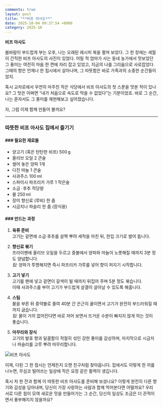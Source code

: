```yaml
---
comments: true
layout: post
title: "**비프 아사도**"
date: 2025-10-04 09:37:54 +0900
category: 2025-10
---
```


**비프 아사도**  

봄바람이 부드럽게 부는 오후, 나는 오래된 레시피 북을 펼쳐 보았다. 그 한 장에는 세월이 간직한 비프 아사도의 사진이 있었다. 어릴 적 엄마가 사는 동네 농가에서 맛보았던 그 풍미는 여전히 마음 한 켠에 자리 잡고 있었고, 지금의 나를 그리움으로 사로잡았다. 그때의 향은 언제나 한 접시에서 살아나며, 그 따뜻함은 바로 가족과의 소중한 순간들이었지.  

혹시 교차로에서 우연히 마주친 작은 식당에서 비프 아사도의 첫 스푼을 맛본 적이 있나요? 그 맛은 어쩌면 “내가 처음으로 속도로 막을 수 없었다”는 기분이었죠. 바로 그 순간, 나는 혼자서도 그 풍미를 재현해보고 싶어졌습니다.  

자, 그럼 이제 함께 만들어 볼까요?  

---  

### 따뜻한 비프 아사도 집에서 즐기기  

#### ### 필요한 재료들  
- 양고기 (혹은 탄탄한 비프) 500 g  
- 올리브 오일 2 큰술  
- 썰어 놓은 양파 1개  
- 다진 마늘 1 큰술  
- 사과주스 100 ml  
- 스파이시 파프리카 가루 1 작은술  
- 소금 · 후추 적당량  
- 물 250 ml  
- 장미 향신료 (루비) 한 줌  
- 시금치나 파슬리 한 줌 (장식용)  

#### ### 만드는 과정  
1. **육류 준비**  
   고기는 겉면에 소금·후추를 살짝 뿌려 세척을 마친 뒤, 한입 크기로 썰어 둡니다.  

2. **향신료 볶기**  
   프라이팬에 올리브 오일을 두르고 중불에서 양파와 마늘이 노릇해질 때까지 3분 정도 양념합니다.  
   *팁*: 양파가 투명해지면 즉시 파프리카 가루를 넣어 향이 퍼지기 시작합니다.  

3. **고기 넣기**  
   고기를 팬에 넣고 겉면이 갈색이 될 때까지 뒤집어 주며 5분 정도 볶습니다.  
   이때 사과주스를 부어 고기가 부드럽게 살결이 살아날 수 있도록 해줍니다.  

4. **스팀**  
   물을 부른 뒤 중약불로 줄여 40분 간 은근히 끓이면서 고기가 완전히 부드러워질 때까지 굽습니다.  
   *팁*: 물이 거의 없어진다면 바로 저어 보면서 뜨거운 수분이 빠지지 않게 하는 것이 좋습니다.  

5. **마무리와 장식**  
   고기의 발효 향과 달콤함이 적절히 섞인 강한 풍미를 감상하며, 마지막으로 시금치나 파슬리를 고루 뿌려 마무리합니다.  

![비프 아사도](https://www.themealdb.com/images/media/meals/pkopc31683207947.jpg)  

이제, 다된 그 한 접시는 언제든지 오랜 친구처럼 찾아옵니다. 집에서도 이렇게 한 끼를 나누면, 무심코 털어쓰는 일상에 작은 요정 같은 활력이 생깁니다.  

혹시 차 한 잔과 함께 이 따뜻한 비프 아사도를 준비해 보셨나요? 이렇게 완전히 다른 향기와 감성을 담아내며, 당신이 가장 사랑하는 사람과 함께 먹어본다면 어떨까요? 우리 서로 다른 힘이 모여 새로운 맛을 만들어가는 그 순간, 당신의 일상도 조금은 더 끈적이면서 풍부해지지 않을까요?
